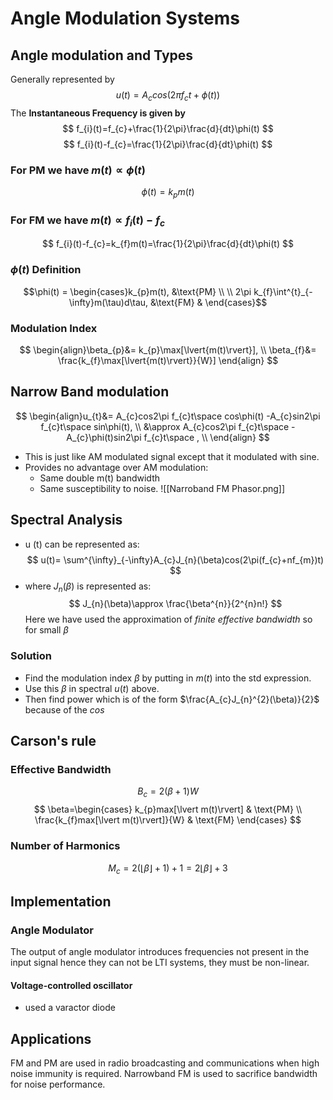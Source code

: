 # Angle Modulation Systems

## Angle modulation and Types
Generally represented by
$$
u(t)=A_{c}{cos(2\pi}f_{c}t + \phi(t))
$$
The **Instantaneous Frequency is given by**
$$
f_{i}(t)=f_{c}+\frac{1}{2\pi}\frac{d}{dt}\phi(t)
$$
$$
f_{i}(t)-f_{c}=\frac{1}{2\pi}\frac{d}{dt}\phi(t)
$$
### For **PM** we have $m(t)\propto \phi(t)$ 
$$
\phi(t)=k_{p}m(t)
$$
### For **FM** we have $m(t)\propto f_{i}(t)-f_{c}$
$$
f_{i}(t)-f_{c}=k_{f}m(t)=\frac{1}{2\pi}\frac{d}{dt}\phi(t)
$$
### $\phi (t)$ Definition 
$$\phi(t) = \begin{cases}k_{p}m(t),          &\text{PM} \\
\\ 2\pi k_{f}\int^{t}_{-\infty}m(\tau)d\tau, &\text{FM} 
 & \end{cases}$$
### Modulation Index
$$
\begin{align}\beta_{p}&= k_{p}\max[\lvert{m(t)\rvert}], \\
\beta_{f}&= \frac{k_{f}\max[\lvert{m(t)\rvert}}{W}]
\end{align}
$$
## Narrow Band modulation
$$
\begin{align}u_{t}&= A_{c}cos2\pi f_{c}t\space cos\phi(t) -A_{c}sin2\pi f_{c}t\space sin\phi(t), \\
&\approx A_{c}cos2\pi f_{c}t\space -A_{c}\phi(t)sin2\pi f_{c}t\space , \\
\end{align}
$$
- This is just like AM modulated signal except that it modulated with sine.
- Provides no advantage over AM modulation:
	- Same double m(t) bandwidth
	- Same susceptibility to noise.
![[Narroband FM Phasor.png]]

## Spectral Analysis
- u (t) can be represented as:
$$
u(t)= \sum^{\infty}_{-\infty}A_{c}J_{n}(\beta)cos(2\pi(f_{c}+nf_{m})t)
$$
- where $J_{n}(\beta)$ is represented as:
$$
J_{n}(\beta)\approx \frac{\beta^{n}}{2^{n}n!}
$$
Here we have used the approximation of _finite effective bandwidth_ so for small $\beta$ 
### Solution
- Find the modulation index $\beta$ by putting in $m (t)$  into the std expression.
- Use this $\beta$ in spectral $u (t)$ above.
- Then find power which is of the form $\frac{A_{c}J_{n}^{2}(\beta)}{2}$ because of the $cos$ 

## Carson's rule
### Effective Bandwidth
$$
B_{c}=2(\beta+1)W
$$
$$
\beta=\begin{cases}
k_{p}max[\lvert m(t)\rvert] & \text{PM} \\ 
\frac{k_{f}max[\lvert m(t)\rvert]}{W} & \text{FM}
\end{cases}
$$
### Number of Harmonics
$$
M_{c}= 2(\lfloor\beta\rfloor+1)+1=2\lfloor\beta\rfloor+3
$$
## Implementation
### Angle Modulator
The output of angle modulator introduces frequencies not present in the input signal hence they can not be LTI systems, they must be non-linear.
#### Voltage-controlled oscillator
- used a varactor diode

## Applications

FM and PM are used in radio broadcasting and communications when high noise immunity is required. Narrowband FM is used to sacrifice bandwidth for noise performance.